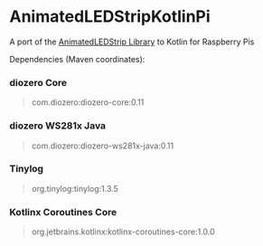 # AnimatedLEDStripKotlinPi

A port of the [AnimatedLEDStrip Library](https://github.com/maxnz/AnimatedLEDStrip) to Kotlin for Raspberry Pis

Dependencies (Maven coordinates):

### diozero Core
> com.diozero:diozero-core:0.11

### diozero WS281x Java
> com.diozero:diozero-ws281x-java:0.11

### Tinylog
> org.tinylog:tinylog:1.3.5

### Kotlinx Coroutines Core
> org.jetbrains.kotlinx:kotlinx-coroutines-core:1.0.0
